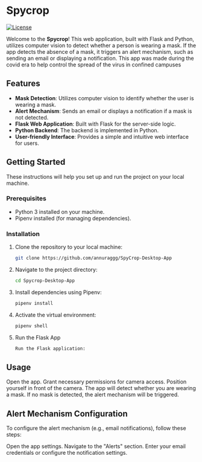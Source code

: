 # Spycrop

[![License](https://img.shields.io/badge/License-MIT-blue.svg)](https://opensource.org/licenses/MIT)

Welcome to the **Spycrop**! This web application, built with Flask and Python, utilizes computer vision to detect whether a person is wearing a mask. If the app detects the absence of a mask, it triggers an alert mechanism, such as sending an email or displaying a notification. This app was made during the covid era to help control the spread of the virus in confined campuses

## Features

- **Mask Detection**: Utilizes computer vision to identify whether the user is wearing a mask.
- **Alert Mechanism**: Sends an email or displays a notification if a mask is not detected.
- **Flask Web Application**: Built with Flask for the server-side logic.
- **Python Backend**: The backend is implemented in Python.
- **User-friendly Interface**: Provides a simple and intuitive web interface for users.

## Getting Started

These instructions will help you set up and run the project on your local machine.

### Prerequisites

- Python 3 installed on your machine.
- Pipenv installed (for managing dependencies).

### Installation

1. Clone the repository to your local machine:
   ```bash
   git clone https://github.com/annuraggg/SpyCrop-Desktop-App
   ```

2. Navigate to the project directory:
   ```bash 
   cd Spycrop-Desktop-App
   ```

3. Install dependencies using Pipenv:
    ```bash
    pipenv install
    ```

4. Activate the virtual environment:
    ```bash
    pipenv shell
    ```

5. Run the Flask App
    ```bash
    Run the Flask application:
    ```

## Usage
Open the app.
Grant necessary permissions for camera access.
Position yourself in front of the camera.
The app will detect whether you are wearing a mask.
If no mask is detected, the alert mechanism will be triggered.

## Alert Mechanism Configuration
To configure the alert mechanism (e.g., email notifications), follow these steps:

Open the app settings.
Navigate to the "Alerts" section.
Enter your email credentials or configure the notification settings.


